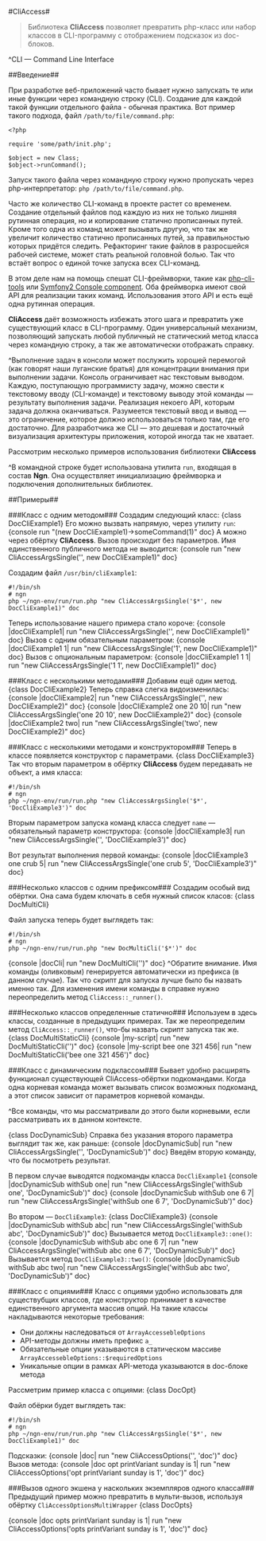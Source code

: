 #CliAccess#

> Библиотека __CliAccess__ позволяет превратить php-класс или набор классов в CLI-программу
> с отображением подсказок из doc-блоков.

^CLI — Command Line Interface

##Введение##

При разработке веб-приложений часто бывает нужно запускать те или иные функции
через командную строку (CLI). Создание для каждой такой функции отдельного файла - обычная практика.
Вот пример такого подхода, файл `/path/to/file/command.php`:

    <?php

    require 'some/path/init.php';

    $object = new Class;
    $object->runCommand();

Запуск такого файла через командную строку нужно пропускать через php-интерпретатор:
`php /path/to/file/command.php`.

Часто же количество CLI-команд в проекте растет со временем. Создание отдельный файлов под каждую из них
 не только лишняя рутинная операция, но и копирование статично прописанных путей. Кроме того одна из команд
 может вызывать другую, что так же увеличит количество статично прописанных путей, за правильностью
 которых придётся следить. Рефакторинг такие файлов в разросшейся рабочей системе, может стать реальной
 головной болью. Так что встаёт вопрос о единой точке запуска всех CLI-команд.

В этом деле нам на помощь спешат CLI-фреймворки, такие как [php-cli-tools](https://github.com/wp-cli/php-cli-tools) или
[Symfony2 Console component](http://zalas.eu/creating-parametrized-command-line-scripts-in-php-with-symfony2-console-component/).
Оба фреймворка имеют свой API для реализации таких команд. Использования этого API и есть ещё одна рутинная операция.

__CliAccess__ даёт возможность избежать этого шага и превратить уже существующий класс в CLI-программу.
Один универсальный механизм, позволяющий запускать любой публичный не статический метод класса через
командную строку, а так же автоматически отображать справку.

^Выполнение задач в консоли может послужить хорошей перемогой (как говорят наши луганские братья) для концентрации  внимания при выполнении задачи.
Консоль ограничивает нас текстовым выводом. Каждую, поступающую программисту задачу, можно свести
к текстовому вводу (CLI-команде) и текстовому выводу этой команды — результату выполнения задачи. Реализация
некоего API, которым задача должна оканчиваться. Разумеется текстовый ввод и вывод — это ограничение, которое
должно использоваться только там, где его достаточно. Для разработчика же CLI — это дешевая и достаточный
визуализация архитектуры приложения, которой иногда так не хватает.

Рассмотрим несколько примеров использования библиотеки __CliAccess__

^В командной строке будет использована утилита `run`, входящая в состав __Ngn__. Она осуществляет инициализацию
фреймворка и подключения дополнительных библиотек.

##Примеры##

###Класс с одним методом###
Создадим следующий класс:
{class DocCliExample1}
Его можно вызвать напрямую, через утилиту `run`:
{console run "(new DocCliExample1)->someCommand(1)" doc}
А можно через обёртку __CliAccess__. Вызов происходит без параметров. Имя единственного публичного метода не выводится:
{console run "new CliAccessArgsSingle('', new DocCliExample1)" doc}

Создадим файл `/usr/bin/cliExample1`:

    #!/bin/sh
    # ngn
    php ~/ngn-env/run/run.php "new CliAccessArgsSingle('$*', new DocCliExample1)" doc

Теперь использование нашего примера стало короче:
{console |docCliExample1| run "new CliAccessArgsSingle('', new DocCliExample1)" doc}
Вызов с одним обязательным параметром:
{console |docCliExample1 1| run "new CliAccessArgsSingle('1', new DocCliExample1)" doc}
Вызов с опциональным параметром:
{console |docCliExample1 1 1| run "new CliAccessArgsSingle('1 1', new DocCliExample1)" doc}

###Класс с несколькими методами###
Добавим ещё один метод.
{class DocCliExample2}
Теперь справка слегка видоизменилась:
{console |docCliExample2| run "new CliAccessArgsSingle('', new DocCliExample2)" doc}
{console |docCliExample2 one 20 10| run "new CliAccessArgsSingle('one 20 10', new DocCliExample2)" doc}
{console |docCliExample2 two| run "new CliAccessArgsSingle('two', new DocCliExample2)" doc}

###Класс с несколькими методами и конструктором###
Теперь в классе появляется конструктор с параметрами.
{class DocCliExample3}
Так что вторым параметром в обёртку __CliAccess__
будем передавать не объект, а имя класса:

    #!/bin/sh
    # ngn
    php ~/ngn-env/run/run.php "new CliAccessArgsSingle('$*', 'DocCliExample3')" doc

Вторым параметром запуска команд класса следует `name` — обязательный параметр конструктора:
{console |docCliExample3| run "new CliAccessArgsSingle('', 'DocCliExample3')" doc}

Вот результат выполнения первой команды:
{console |docCliExample3 one crub 5| run "new CliAccessArgsSingle('one crub 5', 'DocCliExample3')" doc}

###Несколько классов с одним префиксом###
Создадим особый вид обёртки. Она сама будем ключать в себя нужный список класов:
{class DocMultiCli}

Файл запуска теперь будет выглядеть так:

    #!/bin/sh
    # ngn
    php ~/ngn-env/run/run.php "new DocMultiCli('$*')" doc

{console |docCli| run "new DocMultiCli('')" doc}
^Обратите внимание. Имя команды (оливковым) генерируется автоматически из префикса (в данном случае).
Так что скрипт для запуска лучше было бы назвать именно так. Для изменения имени команды в справке
нужно переопределить метод `CliAccess::_runner()`.

###Несколько классов определенные статично###
Используем в здесь классы, созданные в предыдущих примерах.
Так же переопределим метод `CliAccess::_runner()`, что-бы назвать скрипт запуска так же.
{class DocMultiStaticCli}
{console |my-script| run "new DocMultiStaticCli('')" doc}
{console |my-script bee one 321 456| run "new DocMultiStaticCli('bee one 321 456')" doc}

###Класс с динамическим подклассом###
Бывает удобно расширять функционал существующей CliAccess-обёртки подкомандами.
Когда одна корневая команда может вызывать список возможных подкоманд, а этот список зависит
от параметров корневой команды.

^Все команды, что мы рассматривали до этого были корневыми, если рассматривать их в данном контексте.

{class DocDynamicSub}
Справка без указания второго параметра выглядит так же, как раньше:
{console |docDynamicSub| run "new CliAccessArgsSingle('', 'DocDynamicSub')" doc}
Введём вторую команду, что бы посмотреть результат.

В первом случае выводятся подкоманды класса `DocCliExample1`
{console |docDynamicSub withSub one| run "new CliAccessArgsSingle('withSub one', 'DocDynamicSub')" doc}
{console |docDynamicSub withSub one 6 7| run "new CliAccessArgsSingle('withSub one 6 7', 'DocDynamicSub')" doc}

Во втором — `DocCliExample3`:
{class DocCliExample3}
{console |docDynamicSub withSub abc| run "new CliAccessArgsSingle('withSub abc', 'DocDynamicSub')" doc}
Вызывается метод `DocCliExample3::one()`:
{console |docDynamicSub withSub abc one 6 7| run "new CliAccessArgsSingle('withSub abc one 6 7', 'DocDynamicSub')" doc}
Вызывается метод `DocCliExample3::two()`:
{console |docDynamicSub withSub abc two| run "new CliAccessArgsSingle('withSub abc two', 'DocDynamicSub')" doc}

###Класс с опциями###
Класс с опциями удобно использовать для существубщих классов, где конструктор принимает
в качестве единственного аргумента массив опций. На такие классы накладываются некоторые требования:

- Они должны наследоваться от `ArrayAccessebleOptions`
- API-методы должны иметь префикс `a_`
- Обязательные опции указываются в статическом массиве `ArrayAccessebleOptions::$requiredOptions`
- Уникальные опции в рамках API-метода указываются в doc-блоке метода

Рассметрим пример класса с опциями:
{class DocOpt}

Файл обёрки будет выглядеть так:

    #!/bin/sh
    # ngn
    php ~/ngn-env/run/run.php "new CliAccessArgsSingle('$*', new DocCliExample1)" doc

Подсказки:
{console |doc| run "new CliAccessOptions('', 'doc')" doc}
Вызов метода:
{console |doc opt printVariant sunday is 1| run "new CliAccessOptions('opt printVariant sunday is 1', 'doc')" doc}

###Вызов одного экшена у наскольких экземпляров одного класса###
Предыдущий пример можно превратить в мульти-вызов, используя обёртку `CliAccessOptionsMultiWrapper`
{class DocOpts}

{console |doc opts printVariant sunday is 1| run "new CliAccessOptions('opts printVariant sunday is 1', 'doc')" doc}
